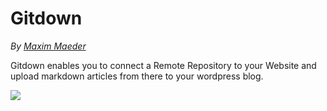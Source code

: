 # Gitdown
*By [Maxim Maeder](https://maximmaeder.com/)*

Gitdown enables you to connect a Remote Repository to your Website and upload markdown articles from there to your wordpress blog.

![](https://raw.githubusercontent.com/Maximinodotpy/Gitdown/master/assets/banner-1544x500.png)
